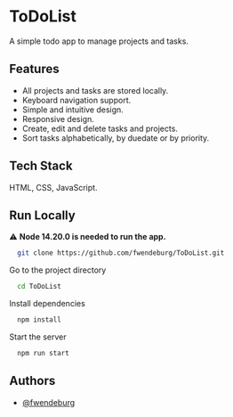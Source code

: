 # ToDoList
A simple todo app to manage projects and tasks.  

## Features
- All projects and tasks are stored locally.
- Keyboard navigation support. 
- Simple and intuitive design.
- Responsive design.
- Create, edit and delete tasks and projects.
- Sort tasks alphabetically, by duedate or by priority.

## Tech Stack
HTML, CSS, JavaScript.

## Run Locally
:warning: **Node 14.20.0 is needed to run the app.**

```bash
  git clone https://github.com/fwendeburg/ToDoList.git
```

Go to the project directory

```bash
  cd ToDoList
```

Install dependencies

```bash
  npm install
```

Start the server

```bash
  npm run start
```

## Authors
- [@fwendeburg](https://www.github.com/fwendeburg)

